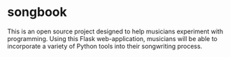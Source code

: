 # songbook
This is an open source project designed to help musicians experiment with programming. Using this Flask web-application, musicians will be able to incorporate a variety of Python tools into their songwriting process.
